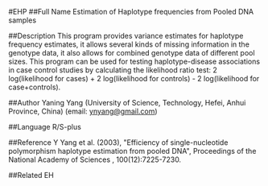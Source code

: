 #EHP
##Full Name
Estimation of Haplotype frequencies from Pooled DNA samples

##Description
This program provides variance estimates for haplotype frequency estimates, it allows several kinds of missing information in the genotype data, it also allows for combined genotype data of different pool sizes. This program can be used for testing haplotype-disease associations in case control studies by calculating the likelihood ratio test: 2 log(likelihood for cases) + 2 log(likelihood for controls) - 2 log(likelihood for case+controls).

##Author
Yaning Yang (University of Science, Technology, Hefei, Anhui Province, China) (email: ynyang@gmail.com)

##Language
R/S-plus

##Reference
Y Yang et al. (2003), "Efficiency of single-nucleotide polymorphism haplotype estimation from pooled DNA", Proceedings of the National Academy of Sciences , 100(12):7225-7230.

##Related
EH

